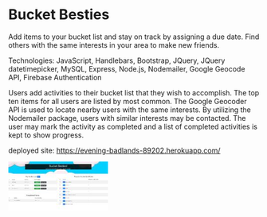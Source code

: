 # Bucket Besties

Add items to your bucket list and stay on track by assigning a due date. Find others with the same interests in your area to make new friends.

Technologies: JavaScript, Handlebars, Bootstrap, JQuery, JQuery datetimepicker, MySQL, Express, Node.js, Nodemailer, Google Geocode API, Firebase Authentication

Users add activities to their bucket list that they wish to accomplish. The top ten items for all users are listed by most common. The Google Geocoder API is used to locate nearby users with the same interests. By utilizing the Nodemailer package, users with similar interests may be contacted. The user may mark the activity as completed and a list of completed activities is kept to show progress.

deployed site: https://evening-badlands-89202.herokuapp.com/

![alt text](https://github.com/jsosnicki647/Bootstrap-Portfolio/blob/master/assets/images/BucketBesties.JPG)
